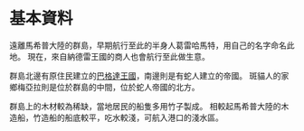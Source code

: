 <!-- TITLE: 哈馬特群島 -->
<!-- SUBTITLE: 充滿蛇人的夏威夷(誤) -->

# 基本資料
遠離馬希普大陸的群島，早期航行至此的半身人葛雷哈馬特，用自己的名字命名此地。
現在，來自納德雷王國的商人也會航行至此做生意。

群島北邊有原住民建立的[巴格達王國](/組織/巴格達王國)，南邊則是有蛇人建立的帝國。
斑貓人的家鄉梅亞拉則是位於群島的中間，位於蛇人帝國的北方。

群島上的木材較為稀缺，當地居民的船隻多用竹子製成。
相較起馬希普大陸的木造船，竹造船的船底較平，吃水較淺，可航入港口的淺水區。